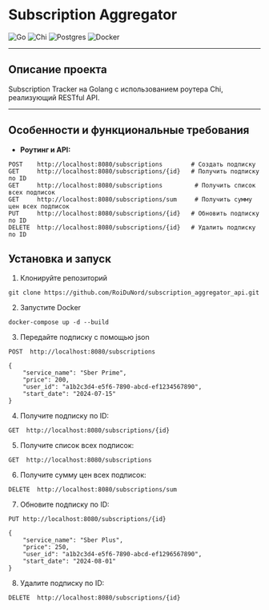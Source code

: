 # Subscription Aggregator

![Go](https://img.shields.io/badge/go-%2300ADD8.svg?style=for-the-badge&logo=go&logoColor=white)
![Chi](https://img.shields.io/badge/chi-%23000000.svg?style=for-the-badge&logo=&logoColor=white)
![Postgres](https://img.shields.io/badge/postgres-%23316192.svg?style=for-the-badge&logo=postgresql&logoColor=white)
![Docker](https://img.shields.io/badge/docker-%230db7ed.svg?style=for-the-badge&logo=docker&logoColor=white)

---

## Описание проекта

Subscription Tracker на Golang с использованием роутера Chi, реализующий RESTful API.

---

## Особенности и функциональные требования

- **Роутинг и API:**
```
POST    http://localhost:8080/subscriptions        # Создать подписку
GET     http://localhost:8080/subscriptions/{id}   # Получить подписку по ID
GET     http://localhost:8080/subscriptions         # Получить список всех подписок
GET     http://localhost:8080/subscriptions/sum     # Получить сумму цен всех подписок
PUT     http://localhost:8080/subscriptions/{id}   # Обновить подписку по ID
DELETE  http://localhost:8080/subscriptions/{id}   # Удалить подписку по ID

```

## Установка и запуск

1. Клонируйте репозиторий

```
git clone https://github.com/RoiDuNord/subscription_aggregator_api.git
```

2. Запустите Docker

```
docker-compose up -d --build
```

3. Передайте подписку с помощью json

```
POST  http://localhost:8080/subscriptions
```
```
{
    "service_name": "Sber Prime",
    "price": 200,
    "user_id": "a1b2c3d4-e5f6-7890-abcd-ef1234567890",
    "start_date": "2024-07-15"
}
```

4. Получите подписку по ID:

```
GET  http://localhost:8080/subscriptions/{id}
```

5. Получите список всех подписок:

```
GET  http://localhost:8080/subscriptions
```

6. Получите сумму цен всех подписок:

```
DELETE  http://localhost:8080/subscriptions/sum
```

7. Обновите подписку по ID:

```
PUT http://localhost:8080/subscriptions/{id}

{
    "service_name": "Sber Plus",
    "price": 250,
    "user_id": "a1b2c3d4-e5f6-7890-abcd-ef1296567890",
    "start_date": "2024-08-01"
}
```

8. Удалите подписку по ID:

```
DELETE  http://localhost:8080/subscriptions/{id}
```